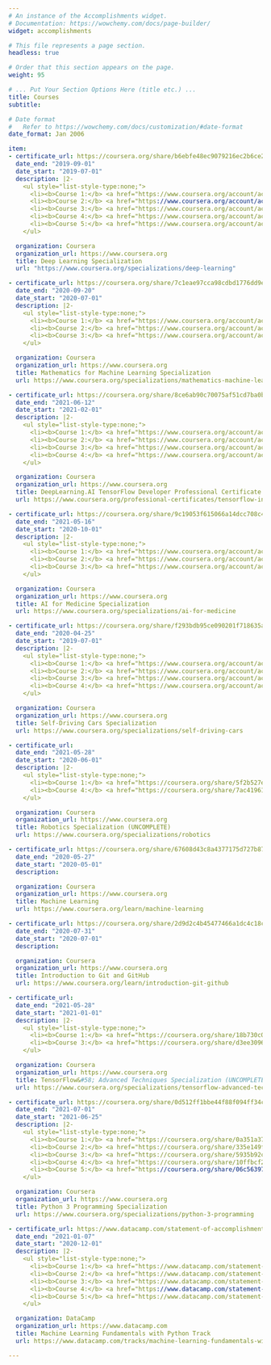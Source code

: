 ```yaml
---
# An instance of the Accomplishments widget.
# Documentation: https://wowchemy.com/docs/page-builder/
widget: accomplishments

# This file represents a page section.
headless: true 

# Order that this section appears on the page.
weight: 95

# ... Put Your Section Options Here (title etc.) ...
title: Courses
subtitle:

# Date format
#   Refer to https://wowchemy.com/docs/customization/#date-format
date_format: Jan 2006

item:
- certificate_url: https://coursera.org/share/b6ebfe48ec9079216ec2b6ce2fd7af5e
  date_end: "2019-09-01"
  date_start: "2019-07-01"
  description: |2-
    <ul style="list-style-type:none;">
      <li><b>Course 1:</b> <a href="https://www.coursera.org/account/accomplishments/certificate/L2M5DB6T4HXT">Neural Networks and Deep Learning</a></li>
      <li><b>Course 2:</b> <a href="https://www.coursera.org/account/accomplishments/certificate/2QH2ACQRG9E4">Improving Deep Neural Networks: Hyperparameter Tuning, Regularization and Optimization</a></li>
      <li><b>Course 3:</b> <a href="https://www.coursera.org/account/accomplishments/certificate/BL67FKBP38T6">Structuring Machine Learning Projects</a></li>
      <li><b>Course 4:</b> <a href="https://www.coursera.org/account/accomplishments/certificate/9QZ2H7WP6B55">Convolutional Neural Networks</a></li>
      <li><b>Course 5:</b> <a href="https://www.coursera.org/account/accomplishments/certificate/9CBJ8X9L5B9S">Sequence Models</a></li>
    </ul>  

  organization: Coursera
  organization_url: https://www.coursera.org
  title: Deep Learning Specialization
  url: "https://www.coursera.org/specializations/deep-learning"

- certificate_url: https://coursera.org/share/7c1eae97cca98cdbd1776dd9e6c7b502
  date_end: "2020-09-20"
  date_start: "2020-07-01"
  description: |2-
    <ul style="list-style-type:none;">
      <li><b>Course 1:</b> <a href="https://www.coursera.org/account/accomplishments/certificate/WPEGS9BBQFAC">Linear Algebra</a></li>
      <li><b>Course 2:</b> <a href="https://www.coursera.org/account/accomplishments/certificate/5WSAFPZNJL75">Multivariate Calculus</a></li>
      <li><b>Course 3:</b> <a href="https://www.coursera.org/account/accomplishments/certificate/WXLG937U3F76">PCA</a></li>
    </ul>

  organization: Coursera
  organization_url: https://www.coursera.org
  title: Mathematics for Machine Learning Specialization
  url: https://www.coursera.org/specializations/mathematics-machine-learning

- certificate_url: https://coursera.org/share/8ce6ab90c70075af51cd7ba0b5897133
  date_end: "2021-06-12"
  date_start: "2021-02-01"
  description: |2-
    <ul style="list-style-type:none;">
      <li><b>Course 1:</b> <a href="https://www.coursera.org/account/accomplishments/certificate/3GN3RBSN4J2D">Introduction to TensorFlow for Artificial Intelligence, Machine Learning, and Deep Learning</a></li>
      <li><b>Course 2:</b> <a href="https://www.coursera.org/account/accomplishments/certificate/AGH323TBDWRA">Convolutional Neural Networks in TensorFlow</a></li>
      <li><b>Course 3:</b> <a href="https://www.coursera.org/account/accomplishments/certificate/KY7EUKHA93DN">Natural Language Processing in TensorFlow</a></li>
      <li><b>Course 4:</b> <a href="https://www.coursera.org/account/accomplishments/certificate/5QCTX8KZBC5Z">Sequences, Time Series and Prediction</a></li>
    </ul>

  organization: Coursera
  organization_url: https://www.coursera.org
  title: DeepLearning.AI TensorFlow Developer Professional Certificate
  url: https://www.coursera.org/professional-certificates/tensorflow-in-practice

- certificate_url: https://coursera.org/share/9c19053f615066a14dcc708c4208f009
  date_end: "2021-05-16"
  date_start: "2020-10-01"
  description: |2-
    <ul style="list-style-type:none;">
      <li><b>Course 1:</b> <a href="https://www.coursera.org/account/accomplishments/certificate/3TH6MGSTUHVZ">AI for Medical Diagnosis</a></li>
      <li><b>Course 2:</b> <a href="https://www.coursera.org/account/accomplishments/certificate/VXF6DWQGQ3LQ">AI for Medical Prognosis</a></li>
      <li><b>Course 3:</b> <a href="https://www.coursera.org/account/accomplishments/certificate/RPD4CTCG3GJG">AI For Medical Treatment</a></li>
    </ul>

  organization: Coursera
  organization_url: https://www.coursera.org
  title: AI for Medicine Specialization
  url: https://www.coursera.org/specializations/ai-for-medicine

- certificate_url: https://coursera.org/share/f293bdb95ce090201f718635ae269f45
  date_end: "2020-04-25"
  date_start: "2019-07-01"
  description: |2-
    <ul style="list-style-type:none;">
      <li><b>Course 1:</b> <a href="https://www.coursera.org/account/accomplishments/certificate/AS3VY3NLBCDK">Introduction to Self-Driving Cars</a></li>
      <li><b>Course 2:</b> <a href="https://www.coursera.org/account/accomplishments/certificate/E3CC3B9BGD2E">State Estimation and Localization for Self-Driving Cars</a></li>
      <li><b>Course 3:</b> <a href="https://www.coursera.org/account/accomplishments/certificate/Y75E8B4UFFJ9">Visual Perception for Self-Driving Cars</a></li>
      <li><b>Course 4:</b> <a href="https://www.coursera.org/account/accomplishments/certificate/TGA4M6AGW5QV">Motion Planning for Self-Driving Cars</a></li>
    </ul>

  organization: Coursera
  organization_url: https://www.coursera.org
  title: Self-Driving Cars Specialization
  url: https://www.coursera.org/specializations/self-driving-cars

- certificate_url: 
  date_end: "2021-05-28"
  date_start: "2020-06-01"
  description: |2-
    <ul style="list-style-type:none;">
      <li><b>Course 1:</b> <a href="https://coursera.org/share/5f2b527e227177b9d08ca9d105f70b4a">Aerial Robotics</a></li>
      <li><b>Course 4:</b> <a href="https://coursera.org/share/7ac41961371e9ccbf83748e5cdc7e0d3">Perception</a></li>
    </ul>

  organization: Coursera
  organization_url: https://www.coursera.org
  title: Robotics Specialization (UNCOMPLETE)
  url: https://www.coursera.org/specializations/robotics

- certificate_url: https://coursera.org/share/67608d43c8a4377175d727b871dd5907
  date_end: "2020-05-27"
  date_start: "2020-05-01"
  description:

  organization: Coursera
  organization_url: https://www.coursera.org
  title: Machine Learning
  url: https://www.coursera.org/learn/machine-learning

- certificate_url: https://coursera.org/share/2d9d2c4b45477466a1dc4c18cac8bfbe
  date_end: "2020-07-31"
  date_start: "2020-07-01"
  description:

  organization: Coursera
  organization_url: https://www.coursera.org
  title: Introduction to Git and GitHub
  url: https://www.coursera.org/learn/introduction-git-github

- certificate_url: 
  date_end: "2021-05-28"
  date_start: "2021-01-01"
  description: |2-
    <ul style="list-style-type:none;">
      <li><b>Course 1:</b> <a href="https://coursera.org/share/18b730c00c28c2a3cd714e857a3976ee">Custom Models, Layers, and Loss Functions with TensorFlow</a></li>
      <li><b>Course 3:</b> <a href="https://coursera.org/share/d3ee309600ec32a9d2a6cb2163e5e8c0">Advanced Computer Vision with TensorFlow</a></li>
    </ul>

  organization: Coursera
  organization_url: https://www.coursera.org
  title: TensorFlow&#58; Advanced Techniques Specialization (UNCOMPLETE)
  url: https://www.coursera.org/specializations/tensorflow-advanced-techniques

- certificate_url: https://coursera.org/share/0d512ff1bbe44f88f094ff34c11469f7
  date_end: "2021-07-01"
  date_start: "2021-06-25"
  description: |2-
    <ul style="list-style-type:none;">
      <li><b>Course 1:</b> <a href="https://coursera.org/share/0a351a372bfe3ee1d6e76593abd747c7">Python Basics</a></li>
      <li><b>Course 2:</b> <a href="https://coursera.org/share/335e149fb0eb20596e700c7b810b011b">Python Functions, Files, and Dictionaries</a></li>
      <li><b>Course 3:</b> <a href="https://coursera.org/share/5935b92cd1b27bc041ad8d8b35a16f44">Data Collection and Processing with Python</a></li>
      <li><b>Course 4:</b> <a href="https://coursera.org/share/10ffbcf26275cee9ab8e3977dce1d752">Python Classes and Inheritance</a></li>
      <li><b>Course 5:</b> <a href="https://coursera.org/share/06c563973d08a8f48189cccfc6d9b142">Python Project: pillow, tesseract, and opencv</a></li>
    </ul>

  organization: Coursera
  organization_url: https://www.coursera.org
  title: Python 3 Programming Specialization
  url: https://www.coursera.org/specializations/python-3-programming

- certificate_url: https://www.datacamp.com/statement-of-accomplishment/track/0228df59f23bfaf3a7c84fb0503e9528f475d9bc
  date_end: "2021-01-07"
  date_start: "2020-12-01"
  description: |2-
    <ul style="list-style-type:none;">
      <li><b>Course 1:</b> <a href="https://www.datacamp.com/statement-of-accomplishment/course/cdcb7df9d31d0f1a0cdec701b74a629b08bbdbb3">Supervised Learning with scikit-learn</a></li>
      <li><b>Course 2:</b> <a href="https://www.datacamp.com/statement-of-accomplishment/course/6653221bd22e9fd4212c5401639aee5a73836bd6">Unsupervised Learning in Python</a></li>
      <li><b>Course 3:</b> <a href="https://www.datacamp.com/statement-of-accomplishment/course/a799515726d4ec9c19aa43d8a9b044ef79642a1e">Linear Classifiers in Python</a></li>
      <li><b>Course 4:</b> <a href="https://www.datacamp.com/statement-of-accomplishment/course/548221c52b2f7c81d9805dac127447fc42896529">Case Study: School Budgeting with Machine Learning in Python</a></li>
      <li><b>Course 5:</b> <a href="https://www.datacamp.com/statement-of-accomplishment/course/6061d847d70406a24ab3bac5d9794c0f80e8e134">Introduction to Deep Learning in Python</a></li>
    </ul>

  organization: DataCamp
  organization_url: https://www.datacamp.com
  title: Machine Learning Fundamentals with Python Track
  url: https://www.datacamp.com/tracks/machine-learning-fundamentals-with-python

---
```

